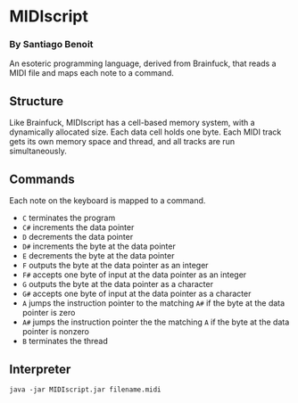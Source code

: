 # MIDIscript
### By Santiago Benoit
An esoteric programming language, derived from Brainfuck, that reads a MIDI file and maps each note to a command.
## Structure
Like Brainfuck, MIDIscript has a cell-based memory system, with a dynamically allocated size. Each data cell holds one byte. Each MIDI track gets its own memory space and thread, and all tracks are run simultaneously.
## Commands
Each note on the keyboard is mapped to a command.
- `C` terminates the program
- `C#` increments the data pointer
- `D` decrements the data pointer
- `D#` increments the byte at the data pointer
- `E` decrements the byte at the data pointer
- `F` outputs the byte at the data pointer as an integer
- `F#` accepts one byte of input at the data pointer as an integer
- `G` outputs the byte at the data pointer as a character
- `G#` accepts one byte of input at the data pointer as a character
- `A` jumps the instruction pointer to the matching `A#` if the byte at the data pointer is zero
- `A#` jumps the instruction pointer the the matching `A` if the byte at the data pointer is nonzero
- `B` terminates the thread
## Interpreter
`java -jar MIDIscript.jar filename.midi`
